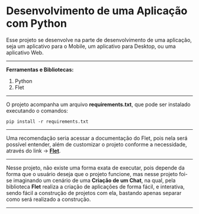# **Desenvolvimento de uma Aplicação com Python**

Esse projeto se desenvolve na parte de desenvolvimento de uma aplicação, seja um aplicativo para o Mobile, um
aplicativo para Desktop, ou uma aplicativo Web.

<hr>

**Ferramentas e Bibliotecas:**

  1. Python
  2. Flet

<hr>

O projeto acompanha um arquivo **requirements.txt**, que pode ser instalado executando o comandos: 

    pip install -r requirements.txt
<hr>

Uma recomendação seria acessar a documentação do Flet, pois nela será possível entender, além de customizar o projeto
conforme a necessidade, através do link -> **<a href="https://flet.dev/">Flet</a>**.

<hr>

Nesse projeto, não existe uma forma exata de executar, pois depende da forma que o usuário deseja que o projeto funcione,
mas nesse projeto foi-se imaginando um cenário de uma **Criação de um Chat**, na qual, pela biblioteca **Flet** realiza a
criação de aplicações de forma fácil, e interativa, sendo fácil a construção de projetos com ela, bastando apenas separar
como será realizado a construção.

<hr>
